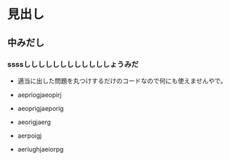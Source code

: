 # 見出し
## 中みだし
### ssssししししししししししししょうみだ

- 適当に出した問題を丸つけするだけのコードなので何にも使えませんやで。
 - aepriogjaeopirj
 - aeoprigjaeporig

- aeorigjaerg
 - aerpoigj
 - aeriughjaeiorpg



